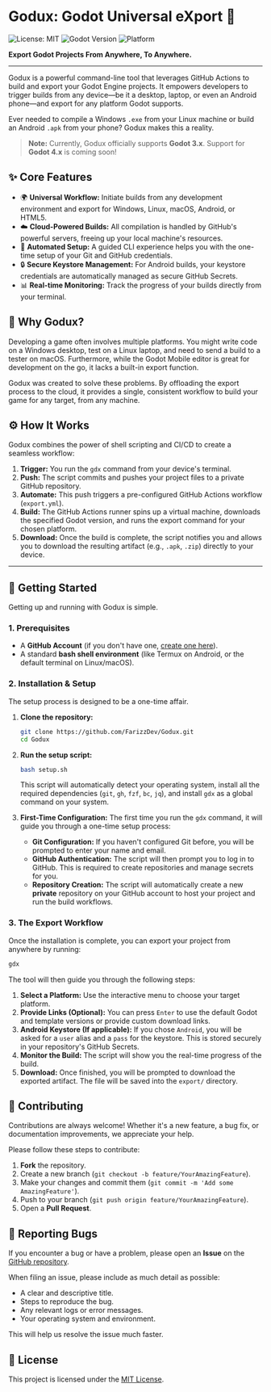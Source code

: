 # Godux: Godot Universal eXport 🚀

![License: MIT](https://img.shields.io/badge/License-MIT-yellow.svg) ![Godot Version](https://img.shields.io/badge/Godot-3.x-blue.svg) ![Platform](https://img.shields.io/badge/Platform-Linux%20%7C%20macOS%20%7C%20Windows%20%7C%20Android-lightgrey.svg)

**Export Godot Projects From Anywhere, To Anywhere.**

---

Godux is a powerful command-line tool that leverages GitHub Actions to build and export your Godot Engine projects. It empowers developers to trigger builds from any device—be it a desktop, laptop, or even an Android phone—and export for any platform Godot supports.

Ever needed to compile a Windows `.exe` from your Linux machine or build an Android `.apk` from your phone? Godux makes this a reality.

> **Note:** Currently, Godux officially supports **Godot 3.x**. Support for **Godot 4.x** is coming soon!

## ✨ Core Features

- 🌍 **Universal Workflow:** Initiate builds from any development environment and export for Windows, Linux, macOS, Android, or HTML5.
- ☁️ **Cloud-Powered Builds:** All compilation is handled by GitHub's powerful servers, freeing up your local machine's resources.
- 🤖 **Automated Setup:** A guided CLI experience helps you with the one-time setup of your Git and GitHub credentials.
- 🔒 **Secure Keystore Management:** For Android builds, your keystore credentials are automatically managed as secure GitHub Secrets.
- 📊 **Real-time Monitoring:** Track the progress of your builds directly from your terminal.

## 🤔 Why Godux?

Developing a game often involves multiple platforms. You might write code on a Windows desktop, test on a Linux laptop, and need to send a build to a tester on macOS. Furthermore, while the Godot Mobile editor is great for development on the go, it lacks a built-in export function.

Godux was created to solve these problems. By offloading the export process to the cloud, it provides a single, consistent workflow to build your game for any target, from any machine.

## ⚙️ How It Works

Godux combines the power of shell scripting and CI/CD to create a seamless workflow:

1.  **Trigger:** You run the `gdx` command from your device's terminal.
2.  **Push:** The script commits and pushes your project files to a private GitHub repository.
3.  **Automate:** This push triggers a pre-configured GitHub Actions workflow (`export.yml`).
4.  **Build:** The GitHub Actions runner spins up a virtual machine, downloads the specified Godot version, and runs the export command for your chosen platform.
5.  **Download:** Once the build is complete, the script notifies you and allows you to download the resulting artifact (e.g., `.apk`, `.zip`) directly to your device.

---

## 🚀 Getting Started

Getting up and running with Godux is simple.

### 1. Prerequisites

- A **GitHub Account** (if you don't have one, [create one here](https://github.com)).
- A standard **bash shell environment** (like Termux on Android, or the default terminal on Linux/macOS).

### 2. Installation & Setup

The setup process is designed to be a one-time affair.

1.  **Clone the repository:**

    ```bash
    git clone https://github.com/FarizzDev/Godux.git
    cd Godux
    ```

2.  **Run the setup script:**

    ```bash
    bash setup.sh
    ```

    This script will automatically detect your operating system, install all the required dependencies (`git`, `gh`, `fzf`, `bc`, `jq`), and install `gdx` as a global command on your system.

3.  **First-Time Configuration:**
    The first time you run the `gdx` command, it will guide you through a one-time setup process:
    - **Git Configuration:** If you haven't configured Git before, you will be prompted to enter your name and email.
    - **GitHub Authentication:** The script will then prompt you to log in to GitHub. This is required to create repositories and manage secrets for you.
    - **Repository Creation:** The script will automatically create a new **private** repository on your GitHub account to host your project and run the build workflows.

### 3. The Export Workflow

Once the installation is complete, you can export your project from anywhere by running:

```bash
gdx
```

The tool will then guide you through the following steps:

1.  **Select a Platform:** Use the interactive menu to choose your target platform.
2.  **Provide Links (Optional):** You can press `Enter` to use the default Godot and template versions or provide custom download links.
3.  **Android Keystore (If applicable):** If you chose `Android`, you will be asked for a `user` alias and a `pass` for the keystore. This is stored securely in your repository's GitHub Secrets.
4.  **Monitor the Build:** The script will show you the real-time progress of the build.
5.  **Download:** Once finished, you will be prompted to download the exported artifact. The file will be saved into the `export/` directory.

## 🤝 Contributing

Contributions are always welcome! Whether it's a new feature, a bug fix, or documentation improvements, we appreciate your help.

Please follow these steps to contribute:

1.  **Fork** the repository.
2.  Create a new branch (`git checkout -b feature/YourAmazingFeature`).
3.  Make your changes and commit them (`git commit -m 'Add some AmazingFeature'`).
4.  Push to your branch (`git push origin feature/YourAmazingFeature`).
5.  Open a **Pull Request**.

## 🐛 Reporting Bugs

If you encounter a bug or have a problem, please open an **Issue** on the [GitHub repository](https://github.com/FarizzDev/Godux/issues).

When filing an issue, please include as much detail as possible:
- A clear and descriptive title.
- Steps to reproduce the bug.
- Any relevant logs or error messages.
- Your operating system and environment.

This will help us resolve the issue much faster.

## 📜 License

This project is licensed under the [MIT License](LICENSE).